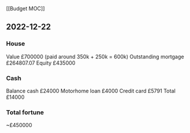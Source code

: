 [[Budget MOC]]
## 2022-12-22
### House
Value £700000 (paid around 350k + 250k = 600k)
Outstanding mortgage £264807.07
Equity £435000

### Cash
Balance cash £24000
Motorhome loan £4000
Credit card £5791
Total £14000

### Total fortune
~£450000

